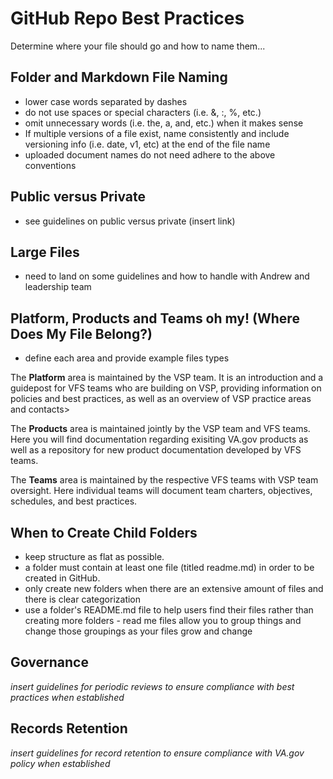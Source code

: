 # GitHub Repo Best Practices
Determine where your file should go and how to name them...

## Folder and Markdown File Naming
- lower case words separated by dashes
- do not use spaces or special characters (i.e. &, :, %, etc.)
- omit unnecessary words (i.e. the, a, and, etc.) when it makes sense
- If multiple versions of a file exist, name consistently and include versioning info (i.e. date, v1, etc) at the end of the file name
- uploaded document names do not need adhere to the above conventions  

## Public versus Private
- see guidelines on public versus private (insert link)

## Large Files
- need to land on some guidelines and how to handle with Andrew and leadership team

## Platform, Products and Teams oh my! (Where Does My File Belong?)
- define each area and provide example files types

The __Platform__ area is maintained by the VSP team.  It is an introduction and a guidepost for VFS teams who are building on VSP, providing information on policies and best practices, as well as an overview of VSP practice areas and contacts>

The __Products__ area is maintained jointly by the VSP team and VFS teams.  Here you will find documentation regarding exisiting VA.gov products as well as a repository for new product documentation developed by VFS teams.  

The __Teams__ area is maintained by the respective VFS teams with VSP team oversight.  Here individual teams will document team charters, objectives, schedules, and best practices. 

## When to Create Child Folders
- keep structure as flat as possible.  
- a folder must contain at least one file (titled readme.md) in order to be created in GitHub. 
- only create new folders when there are an extensive amount of files and there is clear categorization 
- use a folder's README.md file to help users find their files rather than creating more folders - read me files allow you to group things and change those groupings as your files grow and change

## Governance
*insert guidelines for periodic reviews to ensure compliance with best practices when established*

## Records Retention
*insert guidelines for record retention to ensure compliance with VA.gov policy when established*


